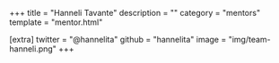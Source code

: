 +++
title = "Hanneli Tavante"
description = ""
category = "mentors"
template = "mentor.html"

[extra]
twitter = "@hannelita"
github = "hannelita"
image = "img/team-hanneli.png"
+++
